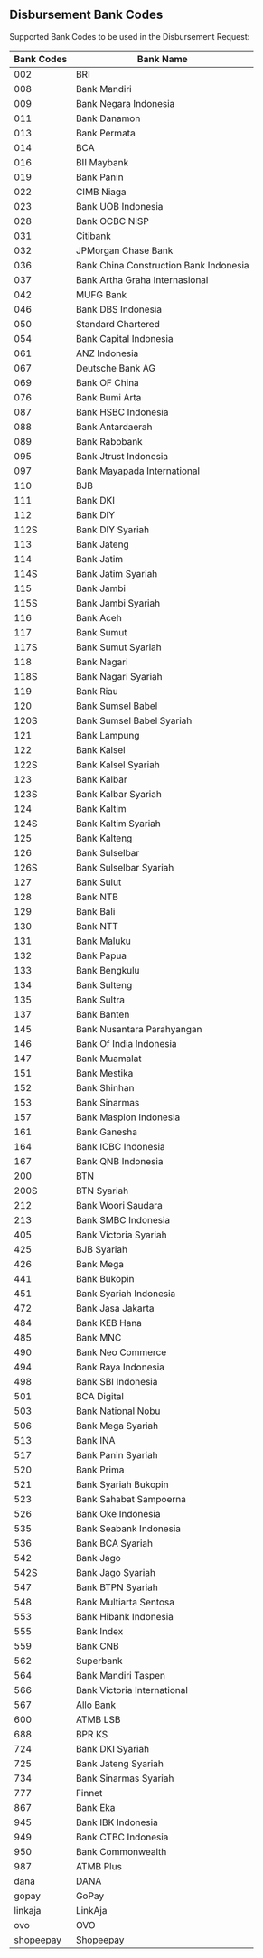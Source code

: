 ## Disbursement Bank Codes

Supported Bank Codes to be used in the Disbursement Request:

Bank Codes | Bank Name
---------- | ---------
002	| BRI
008	| Bank Mandiri
009	| Bank Negara Indonesia
011	| Bank Danamon
013	| Bank Permata
014	| BCA
016	| BII Maybank
019	| Bank Panin
022	| CIMB Niaga
023	| Bank UOB Indonesia
028	| Bank OCBC NISP
031	| Citibank
032 | JPMorgan Chase Bank
036	| Bank China Construction Bank Indonesia
037	| Bank Artha Graha Internasional
042	| MUFG Bank
046	| Bank DBS Indonesia
050	| Standard Chartered
054	| Bank Capital Indonesia
061	| ANZ Indonesia
067 | Deutsche Bank AG
069	| Bank OF China
076	| Bank Bumi Arta
087 | Bank HSBC Indonesia
088	| Bank Antardaerah
089	| Bank Rabobank
095	| Bank Jtrust Indonesia
097	| Bank Mayapada International
110	| BJB
111	| Bank DKI
112	| Bank DIY
112S | Bank DIY Syariah
113	| Bank Jateng
114	| Bank Jatim
114S | Bank Jatim Syariah
115	| Bank Jambi
115S | Bank Jambi Syariah
116	| Bank Aceh
117	| Bank Sumut
117S | Bank Sumut Syariah
118	| Bank Nagari
118S | Bank Nagari Syariah
119	| Bank Riau
120	| Bank Sumsel Babel
120S | Bank Sumsel Babel Syariah
121	| Bank Lampung
122	| Bank Kalsel
122S	| Bank Kalsel Syariah
123	| Bank Kalbar
123S	| Bank Kalbar Syariah
124	| Bank Kaltim
124S	| Bank Kaltim Syariah
125	| Bank Kalteng
126	| Bank Sulselbar
126S | Bank Sulselbar Syariah
127	| Bank Sulut
128	| Bank NTB
129	| Bank Bali
130	| Bank NTT
131	| Bank Maluku
132	| Bank Papua
133 | Bank Bengkulu
134	| Bank Sulteng
135	| Bank Sultra
137	| Bank Banten
145	| Bank Nusantara Parahyangan
146	| Bank Of India Indonesia
147	| Bank Muamalat
151	| Bank Mestika
152	| Bank Shinhan
153	| Bank Sinarmas
157	| Bank Maspion Indonesia
161	| Bank Ganesha
164	| Bank ICBC Indonesia
167	| Bank QNB Indonesia
200	| BTN
200S | BTN Syariah
212	| Bank Woori Saudara
213	| Bank SMBC Indonesia
405	| Bank Victoria Syariah
425	| BJB Syariah
426	| Bank Mega
441	| Bank Bukopin
451	| Bank Syariah Indonesia
472	| Bank Jasa Jakarta
484	| Bank KEB Hana
485	| Bank MNC
490	| Bank Neo Commerce
494	| Bank Raya Indonesia
498	| Bank SBI Indonesia
501	| BCA Digital
503	| Bank National Nobu
506	| Bank Mega Syariah
513	| Bank INA
517	| Bank Panin Syariah
520	| Bank Prima
521	| Bank Syariah Bukopin
523	| Bank Sahabat Sampoerna
526	| Bank Oke Indonesia
535	| Bank Seabank Indonesia
536	| Bank BCA Syariah
542	| Bank Jago
542S | Bank Jago Syariah
547	| Bank BTPN Syariah
548	| Bank Multiarta Sentosa
553	| Bank Hibank Indonesia
555	| Bank Index
559	| Bank CNB
562 | Superbank
564	| Bank Mandiri Taspen
566	| Bank Victoria International
567	| Allo Bank
600 | ATMB LSB
688 | BPR KS
724 | Bank DKI Syariah
725 | Bank Jateng Syariah
734 | Bank Sinarmas Syariah
777 | Finnet
867 | Bank Eka
945	| Bank IBK Indonesia
949	| Bank CTBC Indonesia
950	| Bank Commonwealth
987 | ATMB Plus
dana | DANA
gopay	| GoPay
linkaja | LinkAja
ovo | OVO
shopeepay | Shopeepay

